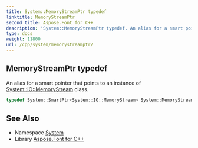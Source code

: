 ```yaml
---
title: System::MemoryStreamPtr typedef
linktitle: MemoryStreamPtr
second_title: Aspose.Font for C++
description: 'System::MemoryStreamPtr typedef. An alias for a smart pointer that points to an instance of System::IO::MemoryStream class in C++.'
type: docs
weight: 11800
url: /cpp/system/memorystreamptr/
---
```

## MemoryStreamPtr typedef


An alias for a smart pointer that points to an instance of [System::IO::MemoryStream](../../system.io/memorystream/) class.

```cpp
typedef System::SmartPtr<System::IO::MemoryStream> System::MemoryStreamPtr
```

## See Also

* Namespace [System](../)
* Library [Aspose.Font for C++](../../)
